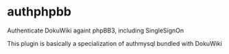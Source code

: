 authphpbb
=========

Authenticate DokuWiki againt phpBB3, including SingleSignOn

This plugin is basically a specialization of authmysql bundled with DokuWiki